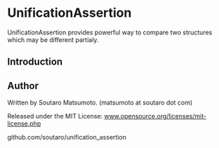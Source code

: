 # UnificationAssertion

UnificationAssertion provides powerful way to compare two structures which may be different partialy.

## Introduction

## Author

Written by Soutaro Matsumoto. (matsumoto at soutaro dot com)

Released under the MIT License: www.opensource.org/licenses/mit-license.php

github.com/soutaro/unification_assertion
